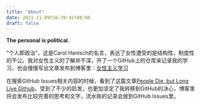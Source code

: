 ```yaml
---
title: "About"
date: 2021-11-09T16:39:42+08:00
draft: false
---
```

**The personal is political.**

“个人即政治”，这是Carol Hanisch的名言，表达了女性遭受的是结构性、制度性的不公。我对女性主义的了解并不深，开了一个GitHub上的仓库来记录我的学习，也会慢慢写出文章发布到博客里：[女性主义学习](https://github.com/ZDaneel/Feminism)

在搜索GitHub Issues相关内容的时候，看到了这篇文章[People Die, but Long Live Github](https://laike9m.com/blog/people-die-but-long-live-github,122/)，受到了不少的启发，也更加坚定了我转移到GitHub的决心，博客里将会发布比较完善的思考和文字，流水账的记录会放到GitHub Issues里。

